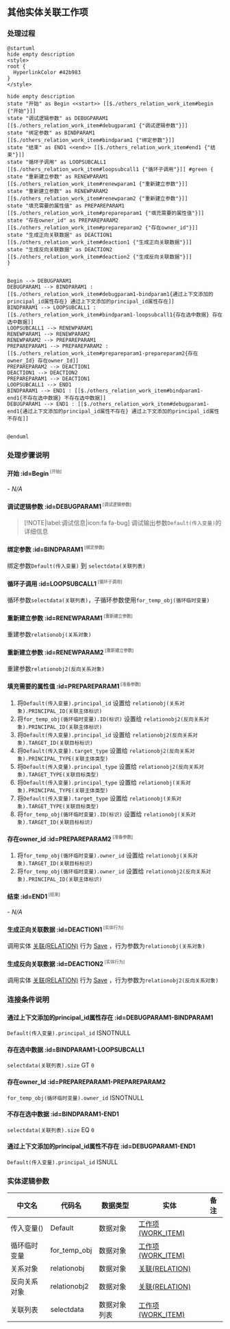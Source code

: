 ## 其他实体关联工作项 <!-- {docsify-ignore-all} -->

   

### 处理过程

```plantuml
@startuml
hide empty description
<style>
root {
  HyperlinkColor #42b983
}
</style>

hide empty description
state "开始" as Begin <<start>> [[$./others_relation_work_item#begin {"开始"}]]
state "调试逻辑参数" as DEBUGPARAM1  [[$./others_relation_work_item#debugparam1 {"调试逻辑参数"}]]
state "绑定参数" as BINDPARAM1  [[$./others_relation_work_item#bindparam1 {"绑定参数"}]]
state "结束" as END1 <<end>> [[$./others_relation_work_item#end1 {"结束"}]]
state "循环子调用" as LOOPSUBCALL1  [[$./others_relation_work_item#loopsubcall1 {"循环子调用"}]] #green {
state "重新建立参数" as RENEWPARAM1  [[$./others_relation_work_item#renewparam1 {"重新建立参数"}]]
state "重新建立参数" as RENEWPARAM2  [[$./others_relation_work_item#renewparam2 {"重新建立参数"}]]
state "填充需要的属性值" as PREPAREPARAM1  [[$./others_relation_work_item#prepareparam1 {"填充需要的属性值"}]]
state "存在owner_id" as PREPAREPARAM2  [[$./others_relation_work_item#prepareparam2 {"存在owner_id"}]]
state "生成正向关联数据" as DEACTION1  [[$./others_relation_work_item#deaction1 {"生成正向关联数据"}]]
state "生成反向关联数据" as DEACTION2  [[$./others_relation_work_item#deaction2 {"生成反向关联数据"}]]
}


Begin --> DEBUGPARAM1
DEBUGPARAM1 --> BINDPARAM1 : [[$./others_relation_work_item#debugparam1-bindparam1{通过上下文添加的principal_id属性存在} 通过上下文添加的principal_id属性存在]]
BINDPARAM1 --> LOOPSUBCALL1 : [[$./others_relation_work_item#bindparam1-loopsubcall1{存在选中数据} 存在选中数据]]
LOOPSUBCALL1 --> RENEWPARAM1
RENEWPARAM1 --> RENEWPARAM2
RENEWPARAM2 --> PREPAREPARAM1
PREPAREPARAM1 --> PREPAREPARAM2 : [[$./others_relation_work_item#prepareparam1-prepareparam2{存在owner_Id} 存在owner_Id]]
PREPAREPARAM2 --> DEACTION1
DEACTION1 --> DEACTION2
PREPAREPARAM1 --> DEACTION1
LOOPSUBCALL1 --> END1
BINDPARAM1 --> END1 : [[$./others_relation_work_item#bindparam1-end1{不存在选中数据} 不存在选中数据]]
DEBUGPARAM1 --> END1 : [[$./others_relation_work_item#debugparam1-end1{通过上下文添加的principal_id属性不存在} 通过上下文添加的principal_id属性不存在]]


@enduml
```


### 处理步骤说明

#### 开始 :id=Begin<sup class="footnote-symbol"> <font color=gray size=1>[开始]</font></sup>



*- N/A*
#### 调试逻辑参数 :id=DEBUGPARAM1<sup class="footnote-symbol"> <font color=gray size=1>[调试逻辑参数]</font></sup>



> [!NOTE|label:调试信息|icon:fa fa-bug]
> 调试输出参数`Default(传入变量)`的详细信息


#### 绑定参数 :id=BINDPARAM1<sup class="footnote-symbol"> <font color=gray size=1>[绑定参数]</font></sup>



绑定参数`Default(传入变量)` 到 `selectdata(关联列表)`
#### 循环子调用 :id=LOOPSUBCALL1<sup class="footnote-symbol"> <font color=gray size=1>[循环子调用]</font></sup>



循环参数`selectdata(关联列表)`，子循环参数使用`for_temp_obj(循环临时变量)`
#### 重新建立参数 :id=RENEWPARAM1<sup class="footnote-symbol"> <font color=gray size=1>[重新建立参数]</font></sup>



重建参数```relationobj(关系对象)```
#### 重新建立参数 :id=RENEWPARAM2<sup class="footnote-symbol"> <font color=gray size=1>[重新建立参数]</font></sup>



重建参数```relationobj2(反向关系对象)```
#### 填充需要的属性值 :id=PREPAREPARAM1<sup class="footnote-symbol"> <font color=gray size=1>[准备参数]</font></sup>



1. 将`Default(传入变量).principal_id` 设置给  `relationobj(关系对象).PRINCIPAL_ID(关联主体标识)`
2. 将`for_temp_obj(循环临时变量).ID(标识)` 设置给  `relationobj2(反向关系对象).PRINCIPAL_ID(关联主体标识)`
3. 将`Default(传入变量).principal_id` 设置给  `relationobj2(反向关系对象).TARGET_ID(关联目标标识)`
4. 将`Default(传入变量).target_type` 设置给  `relationobj2(反向关系对象).PRINCIPAL_TYPE(关联主体类型)`
5. 将`Default(传入变量).principal_type` 设置给  `relationobj2(反向关系对象).TARGET_TYPE(关联目标类型)`
6. 将`Default(传入变量).principal_type` 设置给  `relationobj(关系对象).PRINCIPAL_TYPE(关联主体类型)`
7. 将`Default(传入变量).target_type` 设置给  `relationobj(关系对象).TARGET_TYPE(关联目标类型)`
8. 将`for_temp_obj(循环临时变量).ID(标识)` 设置给  `relationobj(关系对象).TARGET_ID(关联目标标识)`

#### 存在owner_id :id=PREPAREPARAM2<sup class="footnote-symbol"> <font color=gray size=1>[准备参数]</font></sup>



1. 将`for_temp_obj(循环临时变量).owner_id` 设置给  `relationobj(关系对象).TARGET_ID(关联目标标识)`
2. 将`for_temp_obj(循环临时变量).owner_id` 设置给  `relationobj2(反向关系对象).PRINCIPAL_ID(关联主体标识)`

#### 结束 :id=END1<sup class="footnote-symbol"> <font color=gray size=1>[结束]</font></sup>



*- N/A*

#### 生成正向关联数据 :id=DEACTION1<sup class="footnote-symbol"> <font color=gray size=1>[实体行为]</font></sup>



调用实体 [关联(RELATION)](module/Base/Relation.md) 行为 [Save](module/Base/Relation#行为) ，行为参数为`relationobj(关系对象)`

#### 生成反向关联数据 :id=DEACTION2<sup class="footnote-symbol"> <font color=gray size=1>[实体行为]</font></sup>



调用实体 [关联(RELATION)](module/Base/Relation.md) 行为 [Save](module/Base/Relation#行为) ，行为参数为`relationobj2(反向关系对象)`


### 连接条件说明
#### 通过上下文添加的principal_id属性存在 :id=DEBUGPARAM1-BINDPARAM1

`Default(传入变量).principal_id` ISNOTNULL
#### 存在选中数据 :id=BINDPARAM1-LOOPSUBCALL1

`selectdata(关联列表).size` GT `0`
#### 存在owner_Id :id=PREPAREPARAM1-PREPAREPARAM2

`for_temp_obj(循环临时变量).owner_id` ISNOTNULL
#### 不存在选中数据 :id=BINDPARAM1-END1

`selectdata(关联列表).size` EQ `0`
#### 通过上下文添加的principal_id属性不存在 :id=DEBUGPARAM1-END1

`Default(传入变量).principal_id` ISNULL


### 实体逻辑参数

|    中文名   |    代码名    |  数据类型    |  实体   |备注 |
| --------| --------| -------- | -------- | --------   |
|传入变量(<i class="fa fa-check"/></i>)|Default|数据对象|[工作项(WORK_ITEM)](module/ProjMgmt/Work_item.md)||
|循环临时变量|for_temp_obj|数据对象|[工作项(WORK_ITEM)](module/ProjMgmt/Work_item.md)||
|关系对象|relationobj|数据对象|[关联(RELATION)](module/Base/Relation.md)||
|反向关系对象|relationobj2|数据对象|[关联(RELATION)](module/Base/Relation.md)||
|关联列表|selectdata|数据对象列表|[工作项(WORK_ITEM)](module/ProjMgmt/Work_item.md)||
